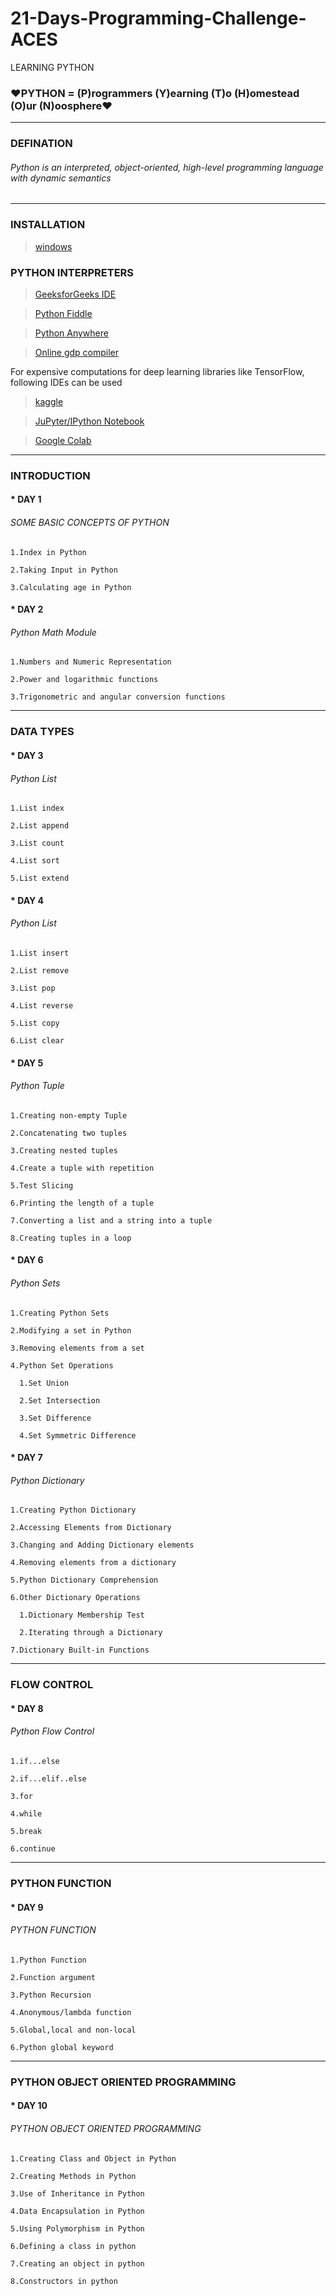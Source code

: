 # 21-Days-Programming-Challenge-ACES
LEARNING PYTHON
### ❤PYTHON = (P)rogrammers (Y)earning (T)o (H)omestead (O)ur (N)oosphere❤
---
### DEFINATION 

  ###### Python is an interpreted, object-oriented, high-level programming language with dynamic semantics
---

### INSTALLATION

>  [windows](https://www.python.org/downloads/windows/)

### PYTHON INTERPRETERS

> [GeeksforGeeks IDE](https://ide.geeksforgeeks.org/Fou4Yl6uPe)

> [Python Fiddle](http://pythonfiddle.com/)

> [Python Anywhere](https://www.pythonanywhere.com/)

> [Online gdp compiler](https://www.onlinegdb.com/online_python_compiler)

For expensive computations for deep learning libraries like TensorFlow, following IDEs can be used

> [kaggle](https://www.kaggle.com/)

> [JuPyter/IPython Notebook](https://jupyter.org/)

> [Google Colab](https://colab.research.google.com/)


---



### INTRODUCTION

#### * DAY 1

  ###### SOME BASIC CONCEPTS OF PYTHON
  
    1.Index in Python
    
    2.Taking Input in Python
    
    3.Calculating age in Python

#### * DAY 2

  ###### Python Math Module
    1.Numbers and Numeric Representation
    
    2.Power and logarithmic functions
    
    3.Trigonometric and angular conversion functions
   
 --- 
  
  
### DATA TYPES
  
#### * DAY 3

   ###### Python List
   
    1.List index
    
    2.List append
    
    3.List count
    
    4.List sort
    
    5.List extend
  
#### * DAY 4

   ###### Python List
   
    1.List insert
    
    2.List remove
    
    3.List pop
    
    4.List reverse
    
    5.List copy
    
    6.List clear
    
  
#### * DAY 5

   ###### Python Tuple
   
    1.Creating non-empty Tuple
    
    2.Concatenating two tuples
    
    3.Creating nested tuples
    
    4.Create a tuple with repetition
    
    5.Test Slicing
    
    6.Printing the length of a tuple
    
    7.Converting a list and a string into a tuple
    
    8.Creating tuples in a loop


#### * DAY 6

   ###### Python Sets
   
    1.Creating Python Sets
   
    2.Modifying a set in Python
   
    3.Removing elements from a set
   
    4.Python Set Operations
   
      1.Set Union
    
      2.Set Intersection
    
      3.Set Difference
    
      4.Set Symmetric Difference
      
      
 #### * DAY 7
  ###### Python Dictionary
 
    1.Creating Python Dictionary
  
    2.Accessing Elements from Dictionary
  
    3.Changing and Adding Dictionary elements
  
    4.Removing elements from a dictionary
  
    5.Python Dictionary Comprehension
  
    6.Other Dictionary Operations
  
      1.Dictionary Membership Test
    
      2.Iterating through a Dictionary
    
    7.Dictionary Built-in Functions
    
---

### FLOW CONTROL
    
 #### * DAY 8
 
  ###### Python Flow Control
  
    1.if...else
    
    2.if...elif..else
    
    3.for
    
    4.while
    
    5.break
    
    6.continue
    
---

### PYTHON FUNCTION

  #### * DAY 9
  
   ###### PYTHON FUNCTION
  
    1.Python Function
    
    2.Function argument
    
    3.Python Recursion
    
    4.Anonymous/lambda function
    
    5.Global,local and non-local
    
    6.Python global keyword
    
---

### PYTHON OBJECT ORIENTED PROGRAMMING

  #### * DAY 10
  
   ###### PYTHON OBJECT ORIENTED PROGRAMMING
   
    1.Creating Class and Object in Python
    
    2.Creating Methods in Python
    
    3.Use of Inheritance in Python
    
    4.Data Encapsulation in Python
    
    5.Using Polymorphism in Python
    
    6.Defining a class in python
    
    7.Creating an object in python
    
    8.Constructors in python
  
  

  

